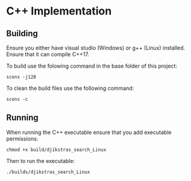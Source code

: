 # C++ Implementation

## Building

Ensure you either have visual studio (Windows) or g++ (Linux) installed.  Ensure that it can compile C++17.

To build use the folowing command in the base folder of this project:

    scons -j128

To clean the build files use the following command:

    scons -c

## Running

When running the C++ executable ensure that you add executable permissions:

    chmod +x build/djikstras_search_Linux

Then to run the executable:

    ./builds/djikstras_search_Linux